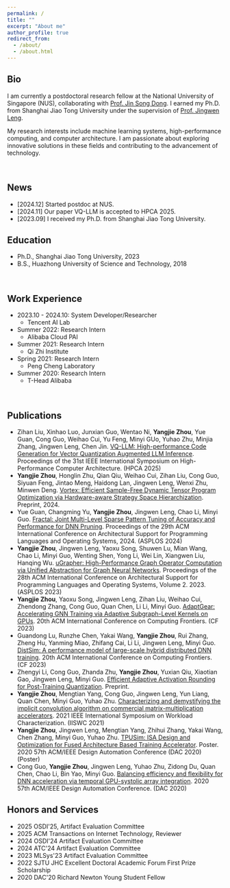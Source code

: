```yaml
---
permalink: /
title: ""
excerpt: "About me"
author_profile: true
redirect_from: 
  - /about/
  - /about.html
---
```

<!-- Bio  
====== -->
<!-- I'm a final-year Ph.D. student at Shanghai Jiao Tong University, Dept. of Computer Science and Engineering. My tutor is Prof. Jingwen Leng, and I mainly research on ML system, high-performance computing and computer architecture. -->
<!-- I an AI system developer/researcher in PAI team of Tencent. I received the Ph.D. degree from Shanghai Jiao Tong University. My supervisor is Prof. Jingwen Leng.

My search interests include ML system, high-performance computing and computer architecture. -->

<!-- I am an ML system developer and researcher, currently working as a part of the AI Lab at Tencent. I earned my Ph.D. degree from Shanghai Jiao Tong University under the guidance of Prof. Jingwen Leng.-->
## Bio

I am currently a postdoctoral research fellow at the National University of Singapore (NUS), collaborating with [Prof. Jin Song Dong](https://www.comp.nus.edu.sg/~dongjs/). I earned my Ph.D. from Shanghai Jiao Tong University under the supervision of [Prof. Jingwen Leng](https://www.cs.sjtu.edu.cn/~leng-jw/).

My research interests include machine learning systems, high-performance computing, and computer architecture. I am passionate about exploring innovative solutions in these fields and contributing to the advancement of technology.

<br>

<!-- ~~I am looking for a full-time job, please feel free to reach out to me.~~ -->

## News

- [2024.12] Started postdoc at NUS.
- [2024.11] Our paper VQ-LLM is accepted to HPCA 2025.
- [2023.09] I received my Ph.D. from Shanghai Jiao Tong University.

<!-- Education
====== -->

## Education

- Ph.D., Shanghai Jiao Tong University, 2023  
- B.S., Huazhong University of Science and Technology, 2018

<br>

<!-- Work Experience
=============== -->

## Work Experience

- 2023.10 - 2024.10: System Developer/Researcher 
  - Tencent AI Lab
- Summer 2022: Research Intern
  - Alibaba Cloud PAI
- Summer 2021: Research Intern
  - Qi Zhi Institute
- Spring 2021: Research Intern
  - Peng Cheng Laboratory
- Summer 2020: Research Intern
  - T-Head Alibaba
  
<!-- Publications
====== -->

<br>

## Publications

- Zihan Liu, Xinhao Luo, Junxian Guo, Wentao Ni, **Yangjie Zhou**, Yue Guan, Cong Guo, Weihao Cui, Yu Feng, Minyi GUo, Yuhao Zhu, Minjia Zhang, Jingwen Leng, Chen Jin. [VQ-LLM: High-performance Code Generation for Vector Quantization Augmented LLM Inference](#). Proceedings of the 31st IEEE International Symposium on High-Performance Computer Architecture. (HPCA 2025)
- **Yangjie Zhou**, Honglin Zhu, Qian Qiu, Weihao Cui, Zihan Liu, Cong Guo, Siyuan Feng, Jintao Meng, Haidong Lan, Jingwen Leng, Wenxi Zhu, Minwen Deng. [Vortex: Efficient Sample-Free Dynamic Tensor Program Optimization via Hardware-aware Strategy Space Hierarchization](https://arxiv.org/abs/2409.01075). Preprint, 2024.
- Yue Guan, Changming Yu, **Yangjie Zhou**, Jingwen Leng, Chao Li, Minyi Guo. [Fractal: Joint Multi-Level Sparse Pattern Tuning of Accuracy and Performance for DNN Pruning](#). Proceedings of the 29th ACM International Conference on Architectural Support for Programming Languages and Operating Systems, 2024. (ASPLOS 2024)
- **Yangjie Zhou**, Jingwen Leng, Yaoxu Song, Shuwen Lu, Mian Wang, Chao Li, Minyi Guo, Wenting Shen, Yong Li, Wei Lin, Xiangwen Liu, Hanqing Wu. [uGrapher: High-Performance Graph Operator Computation via Unified Abstraction for Graph Neural Networks](https://dl.acm.org/doi/10.1145/3575693.3575723). Proceedings of the 28th ACM International Conference on Architectural Support for Programming Languages and Operating Systems, Volume 2. 2023. (ASPLOS 2023)
- **Yangjie Zhou**, Yaoxu Song, Jingwen Leng, Zihan Liu, Weihao Cui, Zhendong Zhang, Cong Guo, Quan Chen, Li Li, Minyi Guo. [AdaptGear: Accelerating GNN Training via Adaptive Subgraph-Level Kernels on GPUs](https://dl.acm.org/doi/abs/10.1145/3587135.3592199). 20th ACM International Conference on Computing Frontiers. (CF 2023)
- Guandong Lu, Runzhe Chen, Yakai Wang, **Yangjie Zhou**, Rui Zhang, Zheng Hu, Yanming Miao, Zhifang Cai, Li Li, Jingwen Leng, Minyi Guo. [DistSim: A performance model of large-scale hybrid distributed DNN training](https://dl.acm.org/doi/abs/10.1145/3587135.3592200). 20th ACM International Conference on Computing Frontiers. (CF 2023)
- Zhengyi Li, Cong Guo, Zhanda Zhu, **Yangjie Zhou**, Yuxian Qiu, Xiaotian Gao, Jingwen Leng, Minyi Guo. [Efficient Adaptive Activation Rounding for Post-Training Quantization](https://arxiv.org/pdf/2208.11945). Preprint.
- **Yangjie Zhou**, Mengtian Yang, Cong Guo, Jingwen Leng, Yun Liang, Quan Chen, Minyi Guo, Yuhao Zhu. [Characterizing and demystifying the implicit convolution algorithm on commercial matrix-multiplication accelerators](https://arxiv.org/abs/2110.03901). 2021 IEEE International Symposium on Workload Characterization. (IISWC 2021)
- **Yangjie Zhou**, Jingwen Leng, Mengtian Yang, Zhihui Zhang, Yakai Wang, Chen Zhang, Minyi Guo, Yuhao Zhu. [TPUSim: ISA Design and Optimization for Fused Architecture Based Training Accelerator](https://www.facebook.com/groups/543081893039790/). Poster. 2020 57th ACM/IEEE Design Automation Conference (DAC 2020)(Poster)
- Cong Guo, **Yangjie Zhou**, Jingwen Leng, Yuhao Zhu, Zidong Du, Quan Chen, Chao Li, Bin Yao, Minyi Guo. [Balancing efficiency and flexibility for DNN acceleration via temporal GPU-systolic array integration](https://arxiv.org/abs/2002.08326). 2020 57th ACM/IEEE Design Automation Conference. (DAC 2020)

<!-- Honors and Services
==================== -->

## Honors and Services
- 2025 OSDI'25, Artifact Evaluation Committee
- 2025 ACM Transactions on Internet Technology, Reviewer
- 2024 OSDI'24 Artifact Evaluation Committee 
- 2024 ATC'24 Artifact Evaluation Committee 
- 2023 MLSys'23 Artifact Evaluation Committee 
- 2022 SJTU JHC Excellent Doctoral Academic Forum First Prize Scholarship
- 2020 DAC'20 Richard Newton Young Student Fellow


<!-- This is the front page of a website that is powered by the [academicpages template](https://github.com/academicpages/academicpages.github.io) and hosted on GitHub pages. [GitHub pages](https://pages.github.com) is a free service in which websites are built and hosted from code and data stored in a GitHub repository, automatically updating when a new commit is made to the respository. This template was forked from the [Minimal Mistakes Jekyll Theme](https://mmistakes.github.io/minimal-mistakes/) created by Michael Rose, and then extended to support the kinds of content that academics have: publications, talks, teaching, a portfolio, blog posts, and a dynamically-generated CV. You can fork [this repository](https://github.com/academicpages/academicpages.github.io) right now, modify the configuration and markdown files, add your own PDFs and other content, and have your own site for free, with no ads! An older version of this template powers my own personal website at [stuartgeiger.com](http://stuartgeiger.com), which uses [this Github repository](https://github.com/staeiou/staeiou.github.io). -->

<!-- A data-driven personal website
======
Like many other Jekyll-based GitHub Pages templates, academicpages makes you separate the website's content from its form. The content & metadata of your website are in structured markdown files, while various other files constitute the theme, specifying how to transform that content & metadata into HTML pages. You keep these various markdown (.md), YAML (.yml), HTML, and CSS files in a public GitHub repository. Each time you commit and push an update to the repository, the [GitHub pages](https://pages.github.com/) service creates static HTML pages based on these files, which are hosted on GitHub's servers free of charge.

Many of the features of dynamic content management systems (like Wordpress) can be achieved in this fashion, using a fraction of the computational resources and with far less vulnerability to hacking and DDoSing. You can also modify the theme to your heart's content without touching the content of your site. If you get to a point where you've broken something in Jekyll/HTML/CSS beyond repair, your markdown files describing your talks, publications, etc. are safe. You can rollback the changes or even delete the repository and start over -- just be sure to save the markdown files! Finally, you can also write scripts that process the structured data on the site, such as [this one](https://github.com/academicpages/academicpages.github.io/blob/master/talkmap.ipynb) that analyzes metadata in pages about talks to display [a map of every location you've given a talk](https://academicpages.github.io/talkmap.html).

Getting started
======
1. Register a GitHub account if you don't have one and confirm your e-mail (required!)
2. Fork [this repository](https://github.com/academicpages/academicpages.github.io) by clicking the "fork" button in the top right. 
3. Go to the repository's settings (rightmost item in the tabs that start with "Code", should be below "Unwatch"). Rename the repository "[your GitHub username].github.io", which will also be your website's URL.
4. Set site-wide configuration and create content & metadata (see below -- also see [this set of diffs](http://archive.is/3TPas) showing what files were changed to set up [an example site](https://getorg-testacct.github.io) for a user with the username "getorg-testacct")
5. Upload any files (like PDFs, .zip files, etc.) to the files/ directory. They will appear at https://[your GitHub username].github.io/files/example.pdf.  
6. Check status by going to the repository settings, in the "GitHub pages" section

Site-wide configuration
------
The main configuration file for the site is in the base directory in [_config.yml](https://github.com/academicpages/academicpages.github.io/blob/master/_config.yml), which defines the content in the sidebars and other site-wide features. You will need to replace the default variables with ones about yourself and your site's github repository. The configuration file for the top menu is in [_data/navigation.yml](https://github.com/academicpages/academicpages.github.io/blob/master/_data/navigation.yml). For example, if you don't have a portfolio or blog posts, you can remove those items from that navigation.yml file to remove them from the header. 

Create content & metadata
------
For site content, there is one markdown file for each type of content, which are stored in directories like _publications, _talks, _posts, _teaching, or _pages. For example, each talk is a markdown file in the [_talks directory](https://github.com/academicpages/academicpages.github.io/tree/master/_talks). At the top of each markdown file is structured data in YAML about the talk, which the theme will parse to do lots of cool stuff. The same structured data about a talk is used to generate the list of talks on the [Talks page](https://academicpages.github.io/talks), each [individual page](https://academicpages.github.io/talks/2012-03-01-talk-1) for specific talks, the talks section for the [CV page](https://academicpages.github.io/cv), and the [map of places you've given a talk](https://academicpages.github.io/talkmap.html) (if you run this [python file](https://github.com/academicpages/academicpages.github.io/blob/master/talkmap.py) or [Jupyter notebook](https://github.com/academicpages/academicpages.github.io/blob/master/talkmap.ipynb), which creates the HTML for the map based on the contents of the _talks directory).

**Markdown generator**

I have also created [a set of Jupyter notebooks](https://github.com/academicpages/academicpages.github.io/tree/master/markdown_generator
) that converts a CSV containing structured data about talks or presentations into individual markdown files that will be properly formatted for the academicpages template. The sample CSVs in that directory are the ones I used to create my own personal website at stuartgeiger.com. My usual workflow is that I keep a spreadsheet of my publications and talks, then run the code in these notebooks to generate the markdown files, then commit and push them to the GitHub repository.

How to edit your site's GitHub repository
------
Many people use a git client to create files on their local computer and then push them to GitHub's servers. If you are not familiar with git, you can directly edit these configuration and markdown files directly in the github.com interface. Navigate to a file (like [this one](https://github.com/academicpages/academicpages.github.io/blob/master/_talks/2012-03-01-talk-1.md) and click the pencil icon in the top right of the content preview (to the right of the "Raw | Blame | History" buttons). You can delete a file by clicking the trashcan icon to the right of the pencil icon. You can also create new files or upload files by navigating to a directory and clicking the "Create new file" or "Upload files" buttons. 

Example: editing a markdown file for a talk
![Editing a markdown file for a talk](/images/editing-talk.png)

For more info
------
More info about configuring academicpages can be found in [the guide](https://academicpages.github.io/markdown/). The [guides for the Minimal Mistakes theme](https://mmistakes.github.io/minimal-mistakes/docs/configuration/) (which this theme was forked from) might also be helpful. -->
